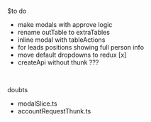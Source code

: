 $to do <br>
- make modals with approve logic <br>
- rename outTable to extraTables <br>
- inline modal with tableActions <br>
- for leads positions showing full person info <br>
- move default dropdowns to redux [x] <br>
- createApi without thunk ??? <br>
<br>

doubts <br>
- modalSlice.ts
- accountRequestThunk.ts
